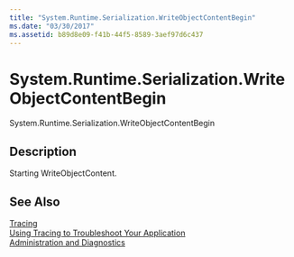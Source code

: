 ```yaml
---
title: "System.Runtime.Serialization.WriteObjectContentBegin"
ms.date: "03/30/2017"
ms.assetid: b89d8e09-f41b-44f5-8589-3aef97d6c437
---
```

# System.Runtime.Serialization.WriteObjectContentBegin
System.Runtime.Serialization.WriteObjectContentBegin  
  
## Description  
 Starting WriteObjectContent.  
  
## See Also  
 [Tracing](../../../../../docs/framework/wcf/diagnostics/tracing/index.md)  
 [Using Tracing to Troubleshoot Your Application](../../../../../docs/framework/wcf/diagnostics/tracing/using-tracing-to-troubleshoot-your-application.md)  
 [Administration and Diagnostics](../../../../../docs/framework/wcf/diagnostics/index.md)

